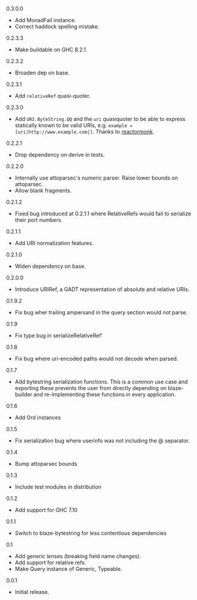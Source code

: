 0.3.0.0
* Add MonadFail instance.
* Correct haddock spelling mistake.

0.2.3.3
* Make buildable on GHC 8.2.1.

0.2.3.2
* Broaden dep on base.

0.2.3.1
* Add `relativeRef` quasi-quoter.

0.2.3.0
* Add `URI.ByteString.QQ` and the `uri` quasiquoter to be able to express statically known to be valid URIs, e.g. `example = [uri|http://www.example.com|]`. Thanks to [reactormonk](https://github.com/reactormonk).

0.2.2.1
* Drop dependency on derive in tests.

0.2.2.0
* Internally use attoparsec's numeric parser. Raise lower bounds on attoparsec.
* Allow blank fragments.

0.2.1.2
* Fixed bug introduced at 0.2.1.1 where RelativeRefs would fail to serialize their port numbers.

0.2.1.1
* Add URI normalization features.

0.2.1.0
* Widen dependency on base.

0.2.0.0
* Introduce URIRef, a GADT representation of absolute and relative URIs.

0.1.9.2
* Fix bug wher trailing ampersand in the query section would not parse.

0.1.9
* Fix type bug in serializeRelativeRef'

0.1.8
* Fix bug where uri-encoded paths would not decode when parsed.

0.1.7
* Add bytestring serialization functions. This is a common use case
  and exporting these prevents the user from directly depending on
  blaze-builder and re-implementing these functions in every application.

0.1.6
* Add Ord instances

0.1.5
* Fix serialization bug where userinfo was not including the @ separator.

0.1.4
* Bump attoparsec bounds

0.1.3
* Include test modules in distribution

0.1.2
* Add support for GHC 7.10

0.1.1
* Switch to blaze-bytestring for less contentious dependencies

0.1
* Add generic lenses (breaking field name changes).
* Add support for relative refs.
* Make Query instance of Generic, Typeable.

0.0.1

* Initial release.
